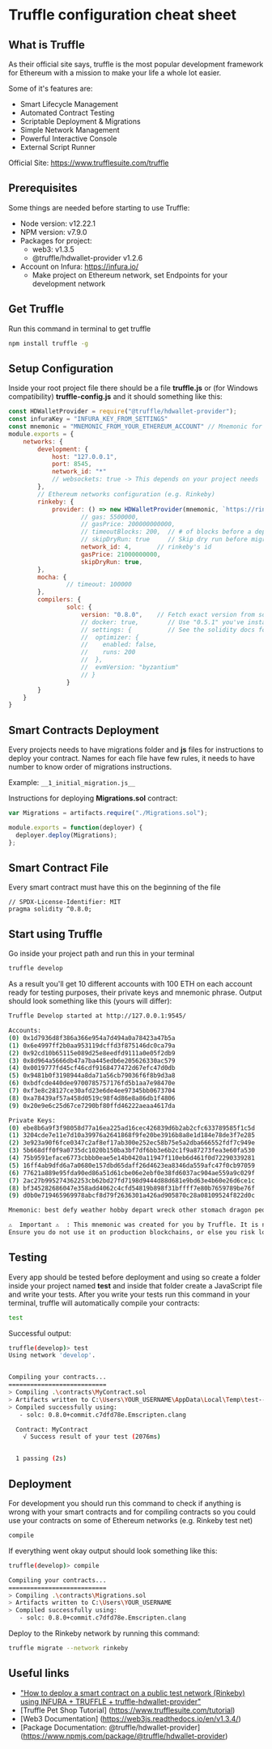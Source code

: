 # Truffle configuration cheat sheet

## What is Truffle
As their official site says, truffle is the most popular development framework for Ethereum 
with a mission to make your life a whole lot easier. 

Some of it's features are:
  * Smart Lifecycle Management
  * Automated Contract Testing
  * Scriptable Deployment & Migrations
  * Simple Network Management
  * Powerful Interactive Console
  * External Script Runner

Official Site: <https://www.trufflesuite.com/truffle>

## Prerequisites
Some things are needed before starting to use Truffle:
  * Node version: v12.22.1
  * NPM version: v7.9.0
  * Packages for project:
    * web3: v1.3.5
    * @truffle/hdwallet-provider v1.2.6
  * Account on Infura: <https://infura.io/>
    * Make project on Ethereum network, set Endpoints for your development network

## Get Truffle
Run this command in terminal to get truffle
```bash
npm install truffle -g
```

## Setup Configuration
Inside your root project file there should be a file __truffle.js__ or (for Windows compatibility) __truffle-config.js__  and
it should something like this:
```javascript
const HDWalletProvider = require("@truffle/hdwallet-provider");
const infuraKey = "INFURA_KEY_FROM_SETTINGS"
const mnemonic = "MNEMONIC_FROM_YOUR_ETHEREUM_ACCOUNT" // Mnemonic for your wallet (e.g. Metamask)
module.exports = {
	networks: {
		development: {
			host: "127.0.0.1",
			port: 8545,
			network_id: "*"
			// websockets: true -> This depends on your project needs
		},
		// Ethereum networks configuration (e.g. Rinkeby)
		rinkeby: {
			provider: () => new HDWalletProvider(mnemonic, `https://rinkeby.infura.io/v3/${infuraKey}`),
			      	// gas: 5500000,
      				// gasPrice: 200000000000,
      				// timeoutBlocks: 200,  // # of blocks before a deployment times out  (minimum/default: 50)
      				// skipDryRun: true     // Skip dry run before migrations? (default: false for public nets )
      				network_id: 4,       // rinkeby's id
      				gasPrice: 21000000000,
      				skipDryRun: true,
		},
		mocha: {
    			// timeout: 100000
  		},
		compilers: {
    			solc: {
      				version: "0.8.0",    // Fetch exact version from solc-bin (default: truffle's version)
      				// docker: true,        // Use "0.5.1" you've installed locally with docker (default: false)
      				// settings: {          // See the solidity docs for advice about optimization and evmVersion
      				//  optimizer: {
      				//    enabled: false,
      				//    runs: 200
     				//  },
      				//  evmVersion: "byzantium"
      				// }
    			}
  		}
	}
}

```

## Smart Contracts Deployment

Every projects needs to have migrations folder and __js__ files for instructions to deploy your contract.
Names for each file have few rules, it needs to have number to know order of migrations instructions. 

Example: `__1_initial_migration.js__`

Instructions for deploying __Migrations.sol__ contract:
```javascript
var Migrations = artifacts.require("./Migrations.sol");

module.exports = function(deployer) {
  deployer.deploy(Migrations);
};
```

## Smart Contract File
Every smart contract must have this on the beginning of the file
```
// SPDX-License-Identifier: MIT
pragma solidity ^0.8.0;
```

## Start using Truffle
Go inside your project path and run this in your terminal
```bash
truffle develop
```

As a result you'll get 10 different accounts with 100 ETH on each account ready for testing purposes, 
their private keys and mnemonic phrase. 
Output should look something like this (yours will differ):
```bash
Truffle Develop started at http://127.0.0.1:9545/

Accounts:
(0) 0x1d7936d8f386a366e954a7d494a0a78423a47b5a
(1) 0x6e4997ff2b0aa953119dcffd3f875146dc0ca79a
(2) 0x92cd10b65115e089d25e8eedfd9111a0e05f2db9
(3) 0x8d964a5666db47a7ba445edb6e205626330ac579
(4) 0x0019777fd45cf46cdf9168477472d67efc47d0db
(5) 0x9481b0f3198944a8da71a56cb79036f6f8b9d3a8
(6) 0xbdfcde440dee9700785757176fd5b1aa7e98470e
(7) 0xf3e8c28127ce30afd23e6de4ee97345bb0673704
(8) 0xa78439af57a458d0519c98f4d86e8a86db1f4806
(9) 0x20e9e6c25d67ce7290bf80ffd46222aeaa4617da

Private Keys:
(0) ebe8b6a9f3f98058d77a16ea225ad16cec426839d6b2ab2cfc633789585f1c5d
(1) 3204cde7e11e7d10a39976a2641868f9fe20be3916b8a8e1d184e78de3f7e285
(2) 3e923a90f6fce0347c2af8ef17ab300e252ec58b75e5a2dba666552fdf7c949e
(3) 5b668dff0f9a0735dc1020b150ba3bf7df6bb3e6b2c1f9a87273fea3e60fa530
(4) 75b9591eface6773cbbb0eae5e14b0420a11947f110eb6d461f0d72290339281
(5) 16ff4ab9dfd6a7a0680e157dbd65daff26d4623ea8346da559afc47f0cb97059
(6) 77621a889e95fda90ed86a51d61cbe06e2ebf0e38fd6037ac904ae559a9c029f
(7) 2ac27b995274362253cb62bd27fd7198d9444d88d681e9bd63e4b60e26d6ce1c
(8) bf345282686047e358add4062c4cfd54819b898f31bffff7e80b7659789be76f
(9) d0b0e719465969978abcf8d79f2636301a426ad905870c28a08109524f822d0c

Mnemonic: best defy weather hobby depart wreck other stomach dragon people notice flame

⚠️  Important ⚠️  : This mnemonic was created for you by Truffle. It is not secure.
Ensure you do not use it on production blockchains, or else you risk losing funds.
```

## Testing
Every app should be tested before deployment and using so create a folder inside your project named __test__ and inside that folder
create a JavaScript file and write your tests. After you write your tests run this command in your terminal, truffle will automatically
compile your contracts:
```bash
test
```

Successful output:
```bash
truffle(develop)> test
Using network 'develop'.


Compiling your contracts...
===========================
> Compiling .\contracts\MyContract.sol
> Artifacts written to C:\Users\YOUR_USERNAME\AppData\Local\Temp\test--18560-fjAi1PfOx90G
> Compiled successfully using:
   - solc: 0.8.0+commit.c7dfd78e.Emscripten.clang

  Contract: MyContract
    √ Success result of your test (2076ms)


  1 passing (2s)
```


## Deployment

For development you should run this command to check if anything is wrong with your smart contracts and for compiling
contracts so you could use your contracts on some of Ethereum networks (e.g. Rinkeby test net)
```bash
compile
```

If everything went okay output should look something like this:
```bash
truffle(develop)> compile

Compiling your contracts...
===========================
> Compiling .\contracts\Migrations.sol
> Artifacts written to C:\Users\YOUR_USERNAME
> Compiled successfully using:
   - solc: 0.8.0+commit.c7dfd78e.Emscripten.clang
```

Deploy to the Rinkeby network by running this command:
```bash
truffle migrate --network rinkeby
```

## Useful links
* ["How to deploy a smart contract on a public test network (Rinkeby) using INFURA + TRUFFLE + truffle-hdwallet-provider"](https://andresaaap.medium.com/how-to-deploy-a-smart-contract-on-a-public-test-network-rinkeby-using-infura-truffle-8e19253870c4)
* [Truffle Pet Shop Tutorial] (https://www.trufflesuite.com/tutorial)
* [Web3 Documentation] (https://web3js.readthedocs.io/en/v1.3.4/)
* [Package Documentation: @truffle/hdwallet-provider] (https://www.npmjs.com/package/@truffle/hdwallet-provider)





